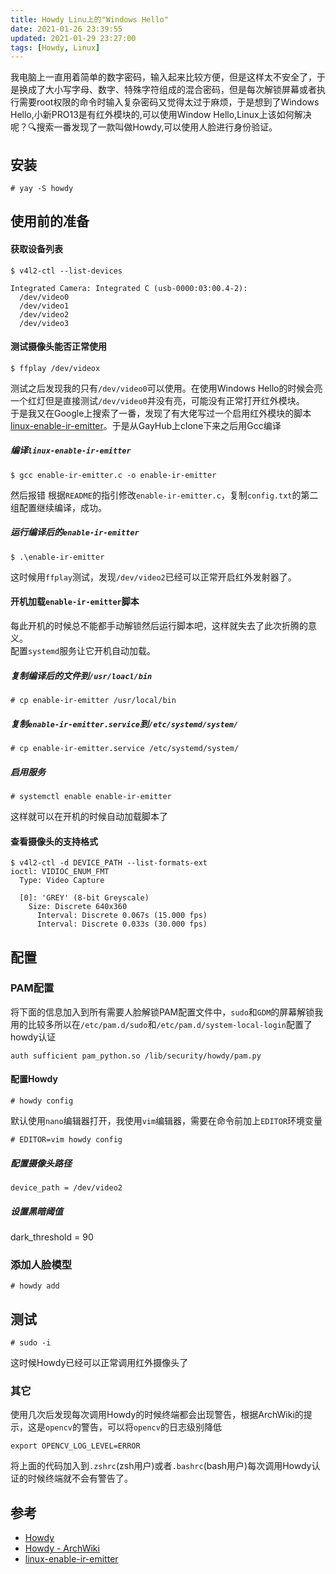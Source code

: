 ```yaml
---
title: Howdy Linu上的"Windows Hello"
date: 2021-01-26 23:39:55
updated: 2021-01-29 23:27:00
tags: [Howdy, Linux]
---
```

我电脑上一直用着简单的数字密码，输入起来比较方便，但是这样太不安全了，于是换成了大小写字母、数字、特殊字符组成的混合密码，但是每次解锁屏幕或者执行需要root权限的命令时输入复杂密码又觉得太过于麻烦，于是想到了Windows Hello,小新PRO13是有红外模块的,可以使用Window Hello,Linux上该如何解决呢？🔍搜索一番发现了一款叫做Howdy,可以使用人脸进行身份验证。
## 安装
```
# yay -S howdy
``` 
## 使用前的准备
#### 获取设备列表
```
$ v4l2-ctl --list-devices

Integrated Camera: Integrated C (usb-0000:03:00.4-2):
  /dev/video0
  /dev/video1
  /dev/video2
  /dev/video3
```
#### 测试摄像头能否正常使用
```
$ ffplay /dev/videox
```
测试之后发现我的只有`/dev/video0`可以使用。在使用Windows Hello的时候会亮一个红灯但是直接测试`/dev/video0`并没有亮，可能没有正常打开红外模块。  
于是我又在Google上搜索了一番，发现了有大佬写过一个启用红外模块的脚本[linux-enable-ir-emitter](https://github.com/EmixamPP/linux-enable-ir-emitter)。于是从GayHub上clone下来之后用Gcc编译
##### 编译`linux-enable-ir-emitter`
```
$ gcc enable-ir-emitter.c -o enable-ir-emitter
```
然后报错
根据`README`的指引修改`enable-ir-emitter.c`，复制`config.txt`的第二组配置继续编译，成功。
##### 运行编译后的`enable-ir-emitter`
```
$ .\enable-ir-emitter
```
这时候用`ffplay`测试，发现`/dev/video2`已经可以正常开启红外发射器了。
#### 开机加载`enable-ir-emitter`脚本
每此开机的时候总不能都手动解锁然后运行脚本吧，这样就失去了此次折腾的意义。  
配置`systemd`服务让它开机自动加载。

##### 复制编译后的文件到`/usr/loacl/bin`
```
# cp enable-ir-emitter /usr/local/bin
```
##### 复制`enable-ir-emitter.service`到`/etc/systemd/system/`
```
# cp enable-ir-emitter.service /etc/systemd/system/
```
##### 启用服务
```
# systemctl enable enable-ir-emitter
```
这样就可以在开机的时候自动加载脚本了
#### 查看摄像头的支持格式
```
$ v4l2-ctl -d DEVICE_PATH --list-formats-ext
ioctl: VIDIOC_ENUM_FMT
  Type: Video Capture

  [0]: 'GREY' (8-bit Greyscale)
    Size: Discrete 640x360
      Interval: Discrete 0.067s (15.000 fps)
      Interval: Discrete 0.033s (30.000 fps)
```
## 配置
### PAM配置
将下面的信息加入到所有需要人脸解锁PAM配置文件中，`sudo`和`GDM`的屏幕解锁我用的比较多所以在`/etc/pam.d/sudo`和`/etc/pam.d/system-local-login`配置了howdy认证
```
auth sufficient pam_python.so /lib/security/howdy/pam.py
```

#### 配置Howdy
```
# howdy config
```
默认使用`nano`编辑器打开，我使用`vim`编辑器，需要在命令前加上`EDITOR`环境变量
```
# EDITOR=vim howdy config
```
##### 配置摄像头路径
```
device_path = /dev/video2
```
##### 设置黑暗阈值
dark_threshold = 90
### 添加人脸模型
```
# howdy add
```
## 测试
```
# sudo -i
```
这时候Howdy已经可以正常调用红外摄像头了
### 其它
使用几次后发现每次调用Howdy的时候终端都会出现警告，根据ArchWiki的提示，这是`opencv`的警告，可以将`opencv`的日志级别降低
```
export OPENCV_LOG_LEVEL=ERROR
```
将上面的代码加入到`.zshrc`(zsh用户)或者`.bashrc`(bash用户)每次调用Howdy认证的时候终端就不会有警告了。

## 参考
- [Howdy](https://github.com/boltgolt/howdy)
- [Howdy - ArchWiki](https://wiki.archlinux.org/index.php/Howdy)
- [linux-enable-ir-emitter](https://github.com/EmixamPP/linux-enable-ir-emitter)
